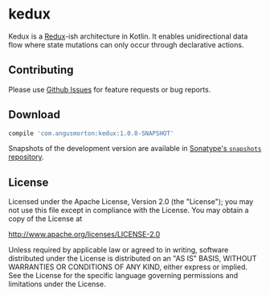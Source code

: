 kedux
============

Kedux is a [Redux][reduxjs]-ish architecture in Kotlin. It enables unidirectional data flow where state mutations can only occur through declarative actions.


Contributing
--------

Please use [Github Issues][issues] for feature requests or bug reports.

Download
--------

<!--Download [the latest JAR][jar] or grab via Maven:-->
<!--```xml-->
<!--<dependency>-->
<!--  <groupId>com.angusmorton</groupId>-->
<!--  <artifactId>kedux</artifactId>-->
<!--  <version>1.0.0</version>-->
<!--</dependency>-->
<!--```-->
<!--or Gradle:-->

<!--Download the SNAPSHOT via Gradle:-->

```groovy
compile 'com.angusmorton:kedux:1.0.0-SNAPSHOT'
```

Snapshots of the development version are available in [Sonatype's `snapshots` repository][snap].

License
-------
Licensed under the Apache License, Version 2.0 (the "License"); you may not use this file except in compliance with the License. You may obtain a copy of the License at

http://www.apache.org/licenses/LICENSE-2.0

Unless required by applicable law or agreed to in writing, software distributed under the License is distributed on an "AS IS" BASIS, WITHOUT WARRANTIES OR CONDITIONS OF ANY KIND, either express or implied. See the License for the specific language governing permissions and limitations under the License.

 [jar]: https://search.maven.org/remote_content?g=com.angusmorton&a=kedux&v=LATEST
 [issues]: https://github.com/AngusMorton/kedux/issues
 [snap]: https://oss.sonatype.org/content/repositories/snapshots/
 [reduxjs]: https://github.com/reactjs/redux
